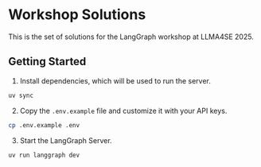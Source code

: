 # Workshop Solutions

This is the set of solutions for the LangGraph workshop at LLMA4SE 2025.

## Getting Started

1. Install dependencies, which will be used to run the server.

```bash
uv sync
```

2. Copy the `.env.example` file and customize it with your API keys.

```bash
cp .env.example .env
```

3. Start the LangGraph Server.

```shell
uv run langgraph dev
```
